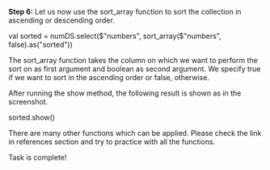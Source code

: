 
**Step 6:** Let us now use the sort_array function to sort the collection in ascending or descending order.

val sorted = numDS.select($"numbers", sort_array($"numbers", false).as("sorted"))

The sort_array function takes the column on which we want to perform the sort on as first argument and boolean as second argument. We specify true if we want to sort in the ascending order or false, otherwise.

After running the show method, the following result is shown as in the screenshot.

sorted.show()

 

There are many other functions which can be applied. Please check the link in references section and try to practice with all the functions.

Task is complete!

